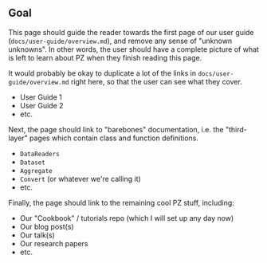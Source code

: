 ## Goal
This page should guide the reader towards the first page of our user guide (`docs/user-guide/overview.md`), and remove any sense of "unknown unknowns". In other words, the user should have a complete picture of what is left to learn about PZ when they finish reading this page.

It would probably be okay to duplicate a lot of the links in `docs/user-guide/overview.md` right here, so that the user can see what they cover.

- User Guide 1
- User Guide 2
- etc.

Next, the page should link to "barebones" documentation, i.e. the "third-layer" pages which contain class and function definitions.

- `DataReaders`
- `Dataset`
- `Aggregate`
- `Convert` (or whatever we're calling it)
- etc.

Finally, the page should link to the remaining cool PZ stuff, including:

- Our "Cookbook" / tutorials repo (which I will set up any day now)
- Our blog post(s)
- Our talk(s)
- Our research papers
- etc.
